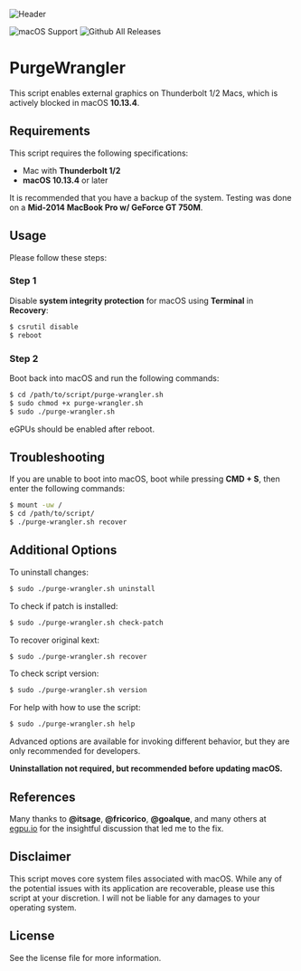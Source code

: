 ![Header](https://raw.githubusercontent.com/mayankk2308/purge-wrangler/master/resources/header.png)

![macOS Support](https://img.shields.io/badge/macOS-10.13.4+-orange.svg?style=for-the-badge) ![Github All Releases](https://img.shields.io/github/downloads/mayankk2308/purge-wrangler/total.svg?style=for-the-badge)
# PurgeWrangler
This script enables external graphics on Thunderbolt 1/2 Macs, which is actively blocked in macOS **10.13.4**.

## Requirements
This script requires the following specifications:
* Mac with **Thunderbolt 1/2**
* **macOS 10.13.4** or later

It is recommended that you have a backup of the system. Testing was done on a **Mid-2014 MacBook Pro w/ GeForce GT 750M**.

## Usage
Please follow these steps:

### Step 1
Disable **system integrity protection** for macOS using **Terminal** in **Recovery**:
```bash
$ csrutil disable
$ reboot
```

### Step 2
Boot back into macOS and run the following commands:
```bash
$ cd /path/to/script/purge-wrangler.sh
$ sudo chmod +x purge-wrangler.sh
$ sudo ./purge-wrangler.sh
```

eGPUs should be enabled after reboot.

## Troubleshooting
If you are unable to boot into macOS, boot while pressing **CMD + S**, then enter the following commands:
```bash
$ mount -uw /
$ cd /path/to/script/
$ ./purge-wrangler.sh recover
```

## Additional Options
To uninstall changes:
```bash
$ sudo ./purge-wrangler.sh uninstall
```

To check if patch is installed:
```bash
$ sudo ./purge-wrangler.sh check-patch
```

To recover original kext:
```bash
$ sudo ./purge-wrangler.sh recover
```

To check script version:
```bash
$ sudo ./purge-wrangler.sh version
```

For help with how to use the script:
```bash
$ sudo ./purge-wrangler.sh help
```

Advanced options are available for invoking different behavior, but they are only recommended for developers.

**Uninstallation not required, but recommended before updating macOS.**

## References
Many thanks to **@itsage**, **@fricorico**, **@goalque**, and many others at [egpu.io](https://egpu.io) for the insightful discussion that led me to the fix.

## Disclaimer
This script moves core system files associated with macOS. While any of the potential issues with its application are recoverable, please use this script at your discretion. I will not be liable for any damages to your operating system.

## License
See the license file for more information.
